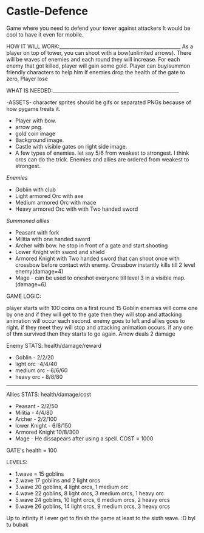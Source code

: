 # Castle-Defence
Game where you need to defend your tower against attackers
It would be cool to have it even for mobile.

HOW IT WILL WORK:__________________________________________________
As a player on top of tower, you can shoot with a bow(unlimited arrows).
There will be waves of enemies and each round they will increase.
For each enemy that got killed, player will gain some gold.
Player can buy/summon friendly characters to help him
If enemies drop the health of the gate to zero, Player lose

WHAT IS NEEDED:____________________________________________________

-ASSETS- character sprites should be gifs or separated PNGs because of how pygame treats it.
- Player with bow.
- arrow png.
- gold coin image
- Background image.
- Castle with visible gates on right side image.
- A few types of enemies. let say 5/6 from weakest to strongest. I think orcs can do the trick. Enemies and allies are ordered from weakest to strongest.

_Enemies_
- Goblin with club
- Light armored Orc with axe
- Medium armored Orc with mace
- Heavy armored Orc with with Two handed sword

_Summoned allies_
- Peasant with fork
- Militia with one handed sword
- Archer with bow. he stop in front of a gate and start shooting
- Lower Knight with sword and shield
- Armored Knight with Two handed sword that can shoot once with crossbow before contact with enemy. Crossbow instantly kills till 2 level enemy(damage=4)
- Mage - can be used to oneshot everyone till level 3 in a visible map.(damage=6)


GAME LOGIC:

player starts with 100 coins
on a first round 15 Goblin enemies will come one by one and if they will get to the gate then they will stop and attacking animation will occur each second.
enemy goes to left and allies goes to right. if they meet they will stop and attacking animation occurs. if any one of thm survived then they starts to go again.
Arrow deals 2 damage

Enemy STATS: health/damage/reward
- Goblin - 2/2/20
- light orc -4/4/40
- medium orc - 6/6/60
- heavy orc - 8/8/80
--- 
Allies STATS: health/damage/cost
- Peasant - 2/2/50
- Militia - 4/4/80
- Archer - 2/2/100
- lower Knight - 6/6/150
- Armored Knight 10/8/300
- Mage - He dissapears after using a spell. COST = 1000

GATE's health = 100

LEVELS:
- 1.wave = 15 goblins
- 2.wave 17 goblins and 2 light orcs
- 3.wave 20 goblins, 4 light orcs, 1 medium orc
- 4.wave 22 goblins, 8 light orcs, 3 medium orcs, 1 heavy orc
- 5.wave 24 goblins, 10 light orcs, 6 medium orcs, 2 heavy orcs
- 6.wave 26 goblins, 14 light orcs, 9 medium orcs, 3 heavy orcs

Up to infinity if i ever get to finish the game at least to the sixth wave. :D
byl tu bubak





